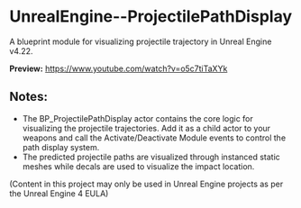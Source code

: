 # UnrealEngine--ProjectilePathDisplay

A blueprint module for visualizing projectile trajectory in Unreal Engine v4.22.

**Preview:** https://www.youtube.com/watch?v=o5c7tiTaXYk

## Notes:
- The BP_ProjectilePathDisplay actor contains the core logic for visualizing the projectile trajectories. Add it as a child actor to your weapons and call the Activate/Deactivate Module events to control the path display system.
- The predicted projectile paths are visualized through instanced static meshes while decals are used to visualize the impact location.

(Content in this project may only be used in Unreal Engine projects as per the Unreal Engine 4 EULA)
